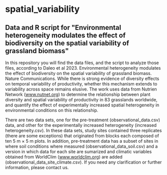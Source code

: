 # spatial_variability
## Data and R script for "Environmental heterogeneity modulates the effect of biodiversity on the spatial variability of grassland biomass"

In this repository you will find the data files, and the script to analyze those files, according to Daleo et al 2023. Environmental heterogeneity modulates the effect of biodiversity on the spatial variability of grassland biomass. Nature Communications. 
While there is strong evidence of diversity effects on temporal variability of productivity, whether this mechanism extends to variability across space remains elusive. The work uses data from Nutrien Network (www.nutnet.org) to determine the relationship between plant diversity and spatial variability of productivity in 83 grasslands worldwide, and quantify the effect of experimentally increased spatial heterogeneity in environmental conditions on this relationship. 

There are two data sets, one for the pre-treatment (observational_data.csv) data, and other for the experimentally increased heterogeneity (increased heterogeneity.csv). In these data sets, study sites contained three replicates (there are some exceptions) that originated from blocks each composed of ten 5 m × 5 m plots. In addition, pre-treatment data has a subset of sites in where soil conditions where measured (observational_data_soil.csv) and a version in which data for each site are sumarized and climatic variables obtained from WorldClim (www.worldclim.org) are added (observational_data_site_climate.csv). If you need any clarification or further information, please contact us.
